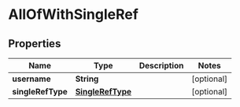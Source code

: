 

# AllOfWithSingleRef


## Properties

| Name | Type | Description | Notes |
|------------ | ------------- | ------------- | -------------|
|**username** | **String** |  |  [optional] |
|**singleRefType** | [**SingleRefType**](SingleRefType.md) |  |  [optional] |



